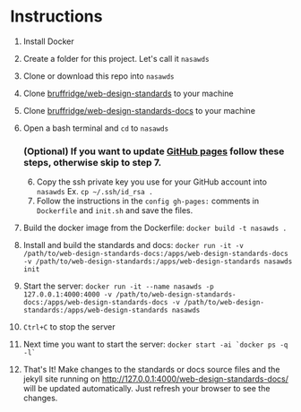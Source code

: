 # Instructions

1. Install Docker
2. Create a folder for this project. Let's call it `nasawds`
3. Clone or download this repo into `nasawds`
4. Clone [bruffridge/web-design-standards](https://github.com/bruffridge/web-design-standards) to your machine
5. Clone [bruffridge/web-design-standards-docs](https://github.com/bruffridge/web-design-standards-docs) to your machine
6. Open a bash terminal and `cd` to `nasawds`

    ### (Optional) If you want to update [GitHub pages](https://github.com/bruffridge/web-design-standards-docs/tree/gh-pages) follow these steps, otherwise skip to step 7.
    6. Copy the ssh private key you use for your GitHub account into `nasawds` Ex. `cp ~/.ssh/id_rsa .`
    7. Follow the instructions in the `config gh-pages:` comments in `Dockerfile` and `init.sh` and save the files.

9. Build the docker image from the Dockerfile: `docker build -t nasawds .`
10. Install and build the standards and docs: `docker run -it -v /path/to/web-design-standards-docs:/apps/web-design-standards-docs -v /path/to/web-design-standards:/apps/web-design-standards nasawds init`
11. Start the server: `docker run -it --name nasawds -p 127.0.0.1:4000:4000 -v /path/to/web-design-standards-docs:/apps/web-design-standards-docs -v /path/to/web-design-standards:/apps/web-design-standards nasawds`
12. `Ctrl+C` to stop the server
13. Next time you want to start the server: `` docker start -ai `docker ps -q -l` ``
14. That's It! Make changes to the standards or docs source files and the jekyll site running on http://127.0.0.1:4000/web-design-standards-docs/ will be updated automatically. Just refresh your browser to see the changes.
